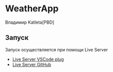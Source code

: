 # WeatherApp
Владимир
Katleta[PBD]

## Запуск
Запуск осуществляется при помощи Live Server
- [Live Server VSCode plug](https://marketplace.visualstudio.com/items?itemName=ritwickdey.LiveServer)
- [Live Server GitHub](https://github.com/ritwickdey/vscode-live-server-plus-plus?tab=readme-ov-file)
